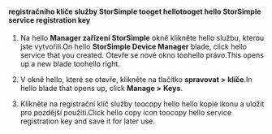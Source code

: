 #### <a name="tooget-hello-storsimple-service-registration-key"></a><span data-ttu-id="e7aa5-101">registračního klíče služby StorSimple tooget hello</span><span class="sxs-lookup"><span data-stu-id="e7aa5-101">tooget hello StorSimple service registration key</span></span>

1.  <span data-ttu-id="e7aa5-102">Na hello **Manager zařízení StorSimple** okně klikněte hello službu, kterou jste vytvořili.</span><span class="sxs-lookup"><span data-stu-id="e7aa5-102">On hello **StorSimple Device Manager** blade, click hello service that you created.</span></span> <span data-ttu-id="e7aa5-103">Otevře se nové okno toohello právo.</span><span class="sxs-lookup"><span data-stu-id="e7aa5-103">This opens up a new blade toohello right.</span></span>

2.  <span data-ttu-id="e7aa5-104">V okně hello, které se otevře, klikněte na tlačítko **spravovat &gt;**  **klíče**.</span><span class="sxs-lookup"><span data-stu-id="e7aa5-104">In hello blade that opens up, click **Manage &gt;** **Keys**.</span></span>

3.  <span data-ttu-id="e7aa5-105">Klikněte na registrační klíč služby toocopy hello hello kopie ikonu a uložit pro pozdější použití.</span><span class="sxs-lookup"><span data-stu-id="e7aa5-105">Click hello copy icon toocopy hello service registration key and save it for later use.</span></span>
